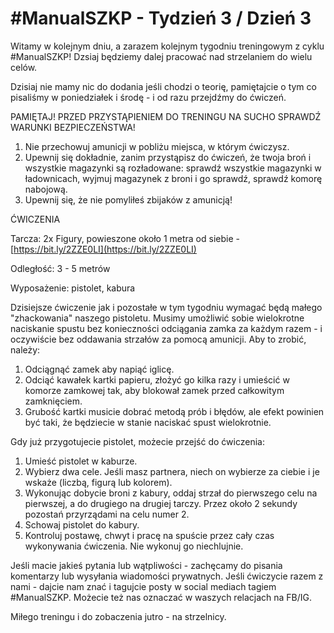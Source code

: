 # #ManualSZKP - Tydzień 3 / Dzień 3

Witamy w kolejnym dniu, a zarazem kolejnym tygodniu treningowym z cyklu #ManualSZKP! Dzsiaj będziemy dalej pracować nad strzelaniem do wielu celów.

Dzisiaj nie mamy nic do dodania jeśli chodzi o teorię, pamiętajcie o tym co pisaliśmy w poniedziałek i środę - i od razu przejdźmy do ćwiczeń.

PAMIĘTAJ! PRZED PRZYSTĄPIENIEM DO TRENINGU NA SUCHO SPRAWDŹ WARUNKI BEZPIECZEŃSTWA!

1. Nie przechowuj amunicji w pobliżu miejsca, w którym ćwiczysz.
2. Upewnij się dokładnie, zanim przystąpisz do ćwiczeń, że twoja broń i wszystkie magazynki są rozładowane: sprawdź wszystkie magazynki w ładownicach, wyjmuj magazynek z broni i go sprawdź, sprawdź komorę nabojową.
3. Upewnij się, że nie pomyliłeś zbijaków z amunicją!

ĆWICZENIA

Tarcza: 2x Figury, powieszone około 1 metra od siebie - [https://bit.ly/2ZZE0LI](https://bit.ly/2ZZE0LI)

Odległość: 3 - 5 metrów

Wyposażenie: pistolet, kabura

Dzisiejsze ćwiczenie jak i pozostałe w tym tygodniu wymagać będą małego "zhackowania" naszego pistoletu. Musimy umożliwić sobie wielokrotne naciskanie spustu bez konieczności odciągania zamka za każdym razem - i oczywiście bez oddawania strzałów za pomocą amunicji. Aby to zrobić, należy:

1. Odciągnąć zamek aby napiąć iglicę.
2. Odciąć kawałek kartki papieru, złożyć go kilka razy i umieścić w komorze zamkowej tak, aby blokował zamek przed całkowitym zamknięciem. 
3. Grubość kartki musicie dobrać metodą prób i błędów, ale efekt powinien być taki, że będziecie w stanie naciskać spust wielokrotnie.

Gdy już przygotujecie pistolet, możecie przejść do ćwiczenia:

1. Umieść pistolet w kaburze.
2. Wybierz dwa cele. Jeśli masz partnera, niech on wybierze za ciebie i je wskaże (liczbą, figurą lub kolorem).
3. Wykonując dobycie broni z kabury, oddaj strzał do pierwszego celu na pierwszej, a do drugiego na drugiej tarczy. Przez około 2 sekundy pozostań przyrządami na celu numer 2.
4. Schowaj pistolet do kabury.
5. Kontroluj postawę, chwyt i pracę na spuście przez cały czas wykonywania ćwiczenia. Nie wykonuj go niechlujnie.

Jeśli macie jakieś pytania lub wątpliwości - zachęcamy do pisania komentarzy lub wysyłania wiadomości prywatnych. Jeśli ćwiczycie razem z nami - dajcie nam znać i tagujcie posty w social mediach tagiem #ManualSZKP. Możecie też nas oznaczać w waszych relacjach na FB/IG.

Miłego treningu i do zobaczenia jutro - na strzelnicy.